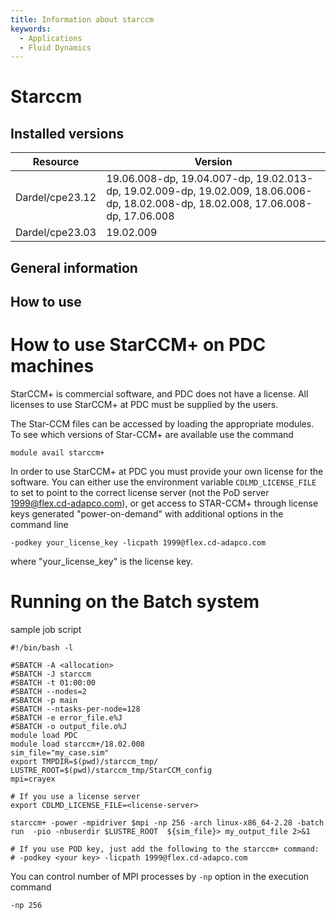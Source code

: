 ```yaml
---
title: Information about starccm
keywords:
  - Applications
  - Fluid Dynamics
---
```

# Starccm

## Installed versions

| Resource | Version |
|---|---|
| Dardel/cpe23.12 | 19.06.008-dp, 19.04.007-dp, 19.02.013-dp, 19.02.009-dp, 19.02.009, 18.06.006-dp, 18.02.008-dp, 18.02.008, 17.06.008-dp, 17.06.008 |
| Dardel/cpe23.03 | 19.02.009 |

## General information

## How to use
# How to use StarCCM+ on PDC machines
StarCCM+ is commercial software, and PDC does not have a license. All licenses to use StarCCM+ at PDC must be supplied by the users.

The Star-CCM files can be accessed by loading the appropriate modules. To see which versions of Star-CCM+ are available use the command 
```
module avail starccm+
```
In order to use StarCCM+ at PDC you must provide your own license for the software. You can either use the environment variable
`CDLMD_LICENSE_FILE` to set to point to the correct license server (not the PoD server 1999@flex.cd-adapco.com), or get access to STAR-CCM+ through license keys generated "power-on-demand" with additional options in the command line
```
-podkey your_license_key -licpath 1999@flex.cd-adapco.com
```
where "your_license_key" is the license key.

# Running on the Batch system
sample job script
```
#!/bin/bash -l

#SBATCH -A <allocation>
#SBATCH -J starccm
#SBATCH -t 01:00:00
#SBATCH --nodes=2
#SBATCH -p main
#SBATCH --ntasks-per-node=128
#SBATCH -e error_file.e%J
#SBATCH -o output_file.o%J
module load PDC
module load starccm+/18.02.008
sim_file="my_case.sim"
export TMPDIR=$(pwd)/starccm_tmp/
LUSTRE_ROOT=$(pwd)/starccm_tmp/StarCCM_config
mpi=crayex

# If you use a license server
export CDLMD_LICENSE_FILE=<license-server>

starccm+ -power -mpidriver $mpi -np 256 -arch linux-x86_64-2.28 -batch run  -pio -nbuserdir $LUSTRE_ROOT  ${sim_file}> my_output_file 2>&1

# If you use POD key, just add the following to the starccm+ command:
# -podkey <your key> -licpath 1999@flex.cd-adapco.com
```


You can control number of MPI processes by `-np` option in the execution command
```
-np 256
```

